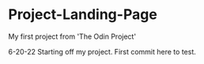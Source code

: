 # Project-Landing-Page
My first project from 'The Odin Project'

6-20-22
Starting off my project. First commit here to test.